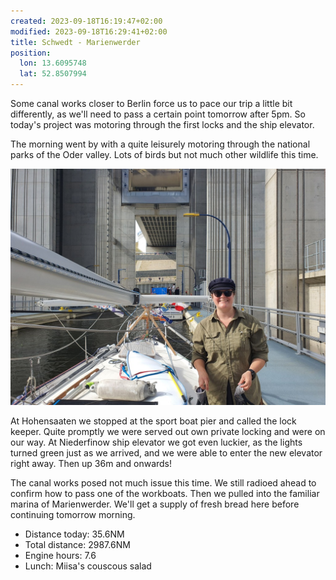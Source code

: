 ```yaml
---
created: 2023-09-18T16:19:47+02:00
modified: 2023-09-18T16:29:41+02:00
title: Schwedt - Marienwerder
position:
  lon: 13.6095748
  lat: 52.8507994
---
```


Some canal works closer to Berlin force us to pace our trip a little bit differently, as we'll need to pass a certain point tomorrow after 5pm. So today's project was motoring through the first locks and the ship elevator.

The morning went by with a quite leisurely motoring through the national parks of the Oder valley. Lots of birds but not much other wildlife this time.

![Image](../2023/96f1d5dc92bd7c76b43188f4115b3a30.jpg) 

At Hohensaaten we stopped at the sport boat pier and called the lock keeper. Quite promptly we were served out own private locking and were on our way. At Niederfinow ship elevator we got even luckier, as the lights turned green just as we arrived, and we were able to enter the new elevator right away. Then up 36m and onwards!

The canal works posed not much issue this time. We still radioed ahead to confirm how to pass one of the workboats. Then we pulled into the familiar marina of Marienwerder. We'll get a supply of fresh bread here before continuing tomorrow morning.

* Distance today: 35.6NM
* Total distance: 2987.6NM
* Engine hours: 7.6
* Lunch: Miisa's couscous salad

